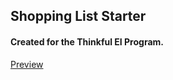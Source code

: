 ## Shopping List Starter

#### Created for the Thinkful EI Program.

[Preview](https://thinkful-ei-shark.github.io/shopping-list-modules-day--Taylor-Phelps-/)
